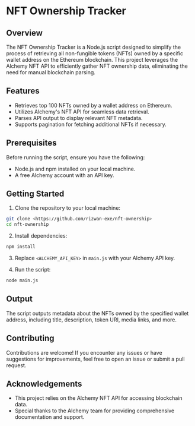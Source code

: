 # NFT Ownership Tracker

## Overview

The NFT Ownership Tracker is a Node.js script designed to simplify the process of retrieving all non-fungible tokens (NFTs) owned by a specific wallet address on the Ethereum blockchain. This project leverages the Alchemy NFT API to efficiently gather NFT ownership data, eliminating the need for manual blockchain parsing.

## Features

- Retrieves top 100 NFTs owned by a wallet address on Ethereum.
- Utilizes Alchemy's NFT API for seamless data retrieval.
- Parses API output to display relevant NFT metadata.
- Supports pagination for fetching additional NFTs if necessary.

## Prerequisites

Before running the script, ensure you have the following:

- Node.js and npm installed on your local machine.
- A free Alchemy account with an API key.

## Getting Started

1. Clone the repository to your local machine:

```bash
git clone <https://github.com/rizwan-exe/nft-ownership>
cd nft-ownership
```

2. Install dependencies:

```bash
npm install
```

3. Replace `<ALCHEMY_API_KEY>` in `main.js` with your Alchemy API key.

4. Run the script:

```bash
node main.js
```

## Output

The script outputs metadata about the NFTs owned by the specified wallet address, including title, description, token URI, media links, and more.

## Contributing

Contributions are welcome! If you encounter any issues or have suggestions for improvements, feel free to open an issue or submit a pull request.


## Acknowledgements

- This project relies on the Alchemy NFT API for accessing blockchain data.
- Special thanks to the Alchemy team for providing comprehensive documentation and support.
